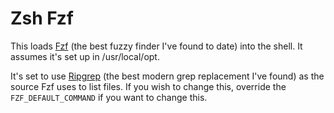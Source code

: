 # Zsh Fzf

This loads [Fzf][fzf] (the best fuzzy finder I've found to date) into the
shell. It assumes it's set up in /usr/local/opt.

It's set to use [Ripgrep][ripgrep] (the best modern grep replacement I've
found) as the source Fzf uses to list files. If you wish to change this,
override the `FZF_DEFAULT_COMMAND` if you want to change this.

[fzf]: https://github.com/junegunn/fzf
[ripgrep]: https://github.com/BurntSushi/ripgrep
